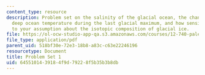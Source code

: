 ```yaml
---
content_type: resource
description: Problem set on the salinity of the glacial ocean, the change in mean
  deep ocean temperature during the last glacial maximum, and how sensitive it is
  to your assumption about the isotopic composition of glacial ice.
file: https://ol-ocw-studio-app-qa.s3.amazonaws.com/courses/12-740-paleoceanography-spring-2008/6455101439184f9d79228f5b35b3b8db_problemset1.pdf
file_type: application/pdf
parent_uid: 518bf30e-72e3-18b8-a83c-c63e22246196
resourcetype: Document
title: Problem Set 1
uid: 64551014-3918-4f9d-7922-8f5b35b3b8db
---
```

